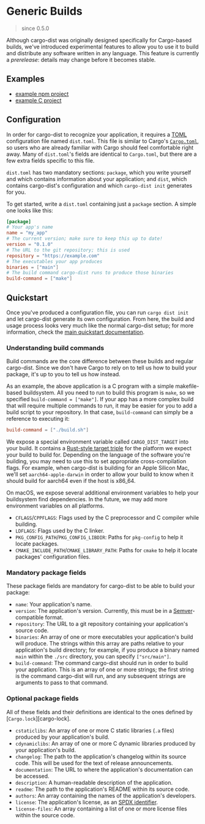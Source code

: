 # Generic Builds

> since 0.5.0

Although cargo-dist was originally designed specifically for Cargo-based builds, we've introduced experimental features to allow you to use it to build and distribute any software written in any language. This feature is currently a *prerelease*: details may change before it becomes stable.

## Examples

* [example npm project](https://github.com/axodotdev/axolotlsay-js)
* [example C project](https://github.com/axodotdev/cargo-dist-c-example)

## Configuration

In order for cargo-dist to recognize your application, it requires a [TOML][toml] configuration file named `dist.toml`. This file is similar to Cargo's [`Cargo.toml`][cargo-toml], so users who are already familiar with Cargo should feel comfortable right away. Many of `dist.toml`'s fields are identical to `Cargo.toml`, but there are a few extra fields specific to this file.

`dist.toml` has two mandatory sections: `package`, which you write yourself and which contains information about your application; and `dist`, which contains cargo-dist's configuration and which `cargo-dist init` generates for you.

To get started, write a `dist.toml` containing just a `package` section. A simple one looks like this:

```toml
[package]
# Your app's name
name = "my_app"
# The current version; make sure to keep this up to date!
version = "0.1.0"
# The URL to the git repository; this is used
repository = "https://example.com"
# The executables your app produces
binaries = ["main"]
# The build command cargo-dist runs to produce those binaries
build-command = ["make"]
```

## Quickstart

Once you've produced a configuration file, you can run `cargo dist init` and let cargo-dist generate its own configuration. From here, the build and usage process looks very much like the normal cargo-dist setup; for more information, check the [main quickstart documentation][quickstart].

### Understanding build commands

Build commands are the core difference between these builds and regular cargo-dist. Since we don't have Cargo to rely on to tell us how to build your package, it's up to you to tell us how instead.

As an example, the above application is a C program with a simple makefile-based buildsystem. All you need to run to build this program is `make`, so we specified `build-command = ["make"]`. If your app has a more complex build that will require multiple commands to run, it may be easier for you to add a build script to your repository. In that case, `build-command` can simply be a reference to executing it:

```toml
build-command = ["./build.sh"]
```

We expose a special environment variable called `CARGO_DIST_TARGET` into your build. It contains a [Rust-style target triple][target-triple] for the platform we expect your build to build for. Depending on the language of the software you're building, you may need to use this to set appropriate cross-compilation flags. For example, when cargo-dist is building for an Apple Silicon Mac, we'll set `aarch64-apple-darwin` in order to allow your build to know when it should build for aarch64 even if the host is x86_64.

On macOS, we expose several additional environment variables to help your buildsystem find dependencies. In the future, we may add more environment variables on all platforms.

* `CFLAGS`/`CPPFLAGS`: Flags used by the C preprocessor and C compiler while building.
* `LDFLAGS`: Flags used by the C linker.
* `PKG_CONFIG_PATH`/`PKG_CONFIG_LIBDIR`: Paths for `pkg-config` to help it locate packages.
* `CMAKE_INCLUDE_PATH`/`CMAKE_LIBRARY_PATH`: Paths for `cmake` to help it locate packages' configuration files.

### Mandatory package fields

These package fields are mandatory for cargo-dist to be able to build your package:

* `name`: Your application's name.
* `version`: The application's version. Currently, this must be in a [Semver](https://semver.org)-compatible format.
* `repository`: The URL to a git repository containing your application's source code.
* `binaries`: An array of one or more executables your application's build will produce. The strings within this array are paths relative to your application's build directory; for example, if you produce a binary named `main` within the `./src` directory, you can specify `["src/main"]`.
* `build-command`: The command cargo-dist should run in order to build your application. This is an array of one or more strings; the first string is the command cargo-dist will run, and any subsequent strings are arguments to pass to that command.

### Optional package fields

All of these fields and their definitions are identical to the ones defined by [`Cargo.lock`][cargo-lock].

* `cstaticlibs`: An array of one or more C static libraries (`.a` files) produced by your application's build.
* `cdynamiclibs`: An array of one or more C dynamic libraries produced by your application's build.
* `changelog`: The path to the application's changelog within its source code. This will be used for the text of release announcements.
* `documentation`: The URL to where the application's documentation can be accessed.
* `description`: A human-readable description of the application.
* `readme`: The path to the application's README within its source code.
* `authors`: An array containing the names of the application's developers.
* `license`: The application's license, as an [SPDX identifier][spdx].
* `license-files`: An array containing a list of one or more license files within the source code.

[cargo-toml]: https://doc.rust-lang.org/cargo/reference/manifest.html
[quickstart]: ./way-too-quickstart.md
[spdx]: https://spdx.org/licenses
[target-triple]: https://doc.rust-lang.org/nightly/rustc/platform-support.html
[toml]: https://en.wikipedia.org/wiki/TOML
